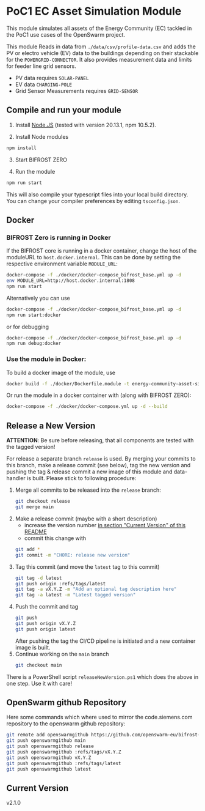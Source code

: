 # PoC1 EC Asset Simulation Module

This module simulates all assets of the Energy Community (EC) tackled in the PoC1 use cases of the OpenSwarm project.

This module Reads in data from `./data/csv/profile-data.csv` and adds the PV or electro vehicle (EV) data to the buildings depending on their stackable for the `POWERGRID-CONNECTOR`. It also provides measurement data and limits for feeder line grid sensors.
  - PV data requires `SOLAR-PANEL`
  - EV data `CHARGING-POLE`
  - Grid Sensor Measurements requires `GRID-SENSOR`

## Compile and run your module

1. Install [Node.JS](https://nodejs.org/en) (tested with version 20.13.1, npm 10.5.2).

2. Install Node modules
```sh
npm install
```

3. Start BIFROST ZERO

4. Run the module
```sh
npm run start
```

This will also compile your typescript files into your local build directory. You can change your compiler preferences by editing `tsconfig.json`.

## Docker

### BIFROST Zero is running in Docker

If the BIFROST core is running in a docker container, change the host of the moduleURL to `host.docker.internal`. This can be done by setting the respective environment variable `MODULE_URL`:
```sh
docker-compose -f ./docker/docker-compose_bifrost_base.yml up -d
env MODULE_URL=http://host.docker.internal:1808 
npm run start
```

Alternatively you can use
```sh
docker-compose -f ./docker/docker-compose_bifrost_base.yml up -d
npm run start:docker
```
or for debugging
```sh
docker-compose -f ./docker/docker-compose_bifrost_base.yml up -d
npm run debug:docker
```

### Use the module in Docker:

To build a docker image of the module, use
```sh
docker build -f ./docker/Dockerfile.module -t energy-community-asset-simulator:latest .
```

Or run the module in a docker container with (along with BIFROST ZERO):
```sh
docker-compose -f ./docker/docker-compose.yml up -d --build
```

## Release a New Version

**ATTENTION**: Be sure before releasing, that all components are tested with the tagged version!

For release a separate branch `release` is used. By merging your commits to this branch, make a release commit (see below), tag the new version and pushing the tag & release commit a new image of this module and data-handler is built.
Please stick to following procedure:

1. Merge all commits to be released into the `release` branch:
    ```bash
    git checkout release
    git merge main
    ```
2. Make a release commit (maybe with a short description)
    * increase the version number [in section "Current Version" of this README](#current-version)
    * commit this change with
    ```bash
    git add *
    git commit -m "CHORE: release new version"
    ```
3. Tag this commit (and move the `latest` tag to this commit)
    ```bash
    git tag -d latest
    git push origin :refs/tags/latest
    git tag -a vX.Y.Z -m "Add an optional tag description here"
    git tag -a latest -m "Latest tagged version"
    ```
4. Push the commit and tag
    ```bash
    git push
    git push origin vX.Y.Z
    git push origin latest
    ```
    After pushing the tag the CI/CD pipeline is initiated and a new container image is built.
5. Continue working on the `main` branch
     ```bash
    git checkout main
    ```

There is a PowerShell script `releaseNewVersion.ps1` which does the above in one step. Use it with care!

## OpenSwarm github Repository
Here some commands which where used to mirror the code.siemens.com repository to the openswarm github repository:
```sh
git remote add openswarmgithub https://github.com/openswarm-eu/bifrost-openswarm-module-asset-simulator.git
git push openswarmgithub main
git push openswarmgithub release
git push openswarmgithub :refs/tags/vX.Y.Z 
git push openswarmgithub vX.Y.Z
git push openswarmgithub :refs/tags/latest
git push openswarmgithub latest
```

## Current Version

v2.1.0